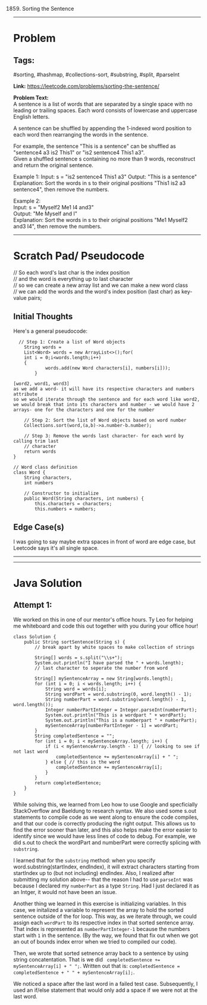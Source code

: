1859. Sorting the Sentence
---

# Problem

## Tags:
#sorting, #hashmap, #collections-sort, #substring, #split, #parseInt


**Link:** https://leetcode.com/problems/sorting-the-sentence/

**Problem Text:**    
A sentence is a list of words that are separated by a single space with no leading or trailing spaces. Each word consists of lowercase and uppercase English letters.  

A sentence can be shuffled by appending the 1-indexed word position to each word then rearranging the words in the sentence.  

For example, the sentence "This is a sentence" can be shuffled as "sentence4 a3 is2 This1" or "is2 sentence4 This1 a3".  
Given a shuffled sentence s containing no more than 9 words, reconstruct and return the original sentence.  

 
Example 1:
Input: s = "is2 sentence4 This1 a3"
Output: "This is a sentence"
Explanation: Sort the words in s to their original positions "This1 is2 a3 sentence4", then remove the numbers.  

Example 2:  
Input: s = "Myself2 Me1 I4 and3"  
Output: "Me Myself and I"  
Explanation: Sort the words in s to their original positions "Me1 Myself2 and3 I4", then remove the numbers.  

---

# Scratch Pad/ Pseudocode

// So each word's last char is the index position  
// and the word is everything up to last character  
// so we can create a new array list and we can make a new word class  
// we can add the words and the word's index position (last char) as key-value pairs;  



## Initial Thoughts
Here's a general pseudocode:

```
  // Step 1: Create a list of Word objects
    String words =
    List<Word> words = new ArrayList<>();for(
    int i = 0;i<words.length;i++)
    {
            words.add(new Word characters[i], numbers[i]));
        }

[word2, word1, word3]
as we add a word- it will have its respective characters and numbers attribute
so we would iterate through the sentence and for each word like word2, we would break that into its characters and number - we would have 2 arrays- one for the characters and one for the number

    // Step 2: Sort the list of Word objects based on word number
    Collections.sort(word,(a,b)->a.number-b.number);

    // Step 3: Remove the words last character- for each word by calling trim last
    // character
    return words
}

// Word class definition
class Word {
    String characters,
    int numbers

    // Constructor to initialize
    public Word(String characters, int numbers) {
        this.characters = characters;
        this.numbers = numbers;
```

## Edge Case(s)
I was going to say maybe extra spaces in front of word are edge case, but Leetcode says it's all single space. 

--- 

---

# Java Solution

## Attempt 1: 
We worked on this in one of our mentor's office hours. Ty Leo for helping me whiteboard and code this out together with you during your office hour!

```
class Solution {
    public String sortSentence(String s) {
        // break apart by white spaces to make collection of strings

        String[] words = s.split("\\s+");
        System.out.println("I have parsed the " + words.length);
        // last character to seperate the number from word

        String[] mySentenceArray = new String[words.length];
        for (int i = 0; i < words.length; i++) {
            String word = words[i];
            String wordPart = word.substring(0, word.length() - 1);
            String numberPart = word.substring(word.length() - 1, word.length());
            Integer numberPartInteger = Integer.parseInt(numberPart);
            System.out.println("This is a wordpart " + wordPart);
            System.out.println("This is a numberpart " + numberPart);
            mySentenceArray[numberPartInteger - 1] = wordPart;
        }
        String completedSentence = "";
        for (int i = 0; i < mySentenceArray.length; i++) {
            if (i < mySentenceArray.length - 1) { // looking to see if not last word 
                completedSentence += mySentenceArray[i] + " ";
            } else { // this is the word 
                completedSentence += mySentenceArray[i];
            }
        }
        return completedSentence;
    }
}
```

While solving this, we learned from Leo how to use Google and specficially StackOverflow and Baeldung to research syntax. 
We also used some s.out statements to compile code as we went along to ensure the code compiles, and that our code is correctly producing the right output. This allows us to find the error sooner than later, and this also helps make the error easier to identify since we would have less lines of code to debug.
For example, we did s.out to check the wordPart and numberPart were correctly splicing with `substring`. 

I learned that for the `substring` method: when you specify word.substring(startIndex, endIndex), it will extract characters starting from startIndex up to (but not including) endIndex. Also, I realized after submitting my solution above-- that the reason I had to use `parseInt` was because I declared my `numberPart` as a type `String`. Had I just declared it as an Intger, it would not have been an issue. 

Another thing we learned in this exercise is initializing variables. In this case, we initalized a variable to represent the array to hold the sorted sentence outside of the for loop. This way, as we iterate through, we could assign each `wordPart` to its respective index in that sorted sentence array. That index is represented as `numberPartInteger-1` because the numbers start with `1` in the sentence. (By the way, we found that fix out when we got an out of bounds index error when we tried to compiled our code).

Then, we wrote that sorted setnence array back to a sentence by using string concatentation. 
That is we did ` completedSentence += mySentenceArray[i] + " ";`. 
Written out that is: `completedSentence = completedSentence + " " + mySentenceArray[i];`.

We noticed a space after the last word in a failed test case. Subsequently, I used an if/else statement that would only add a space if we were not at the last word.


